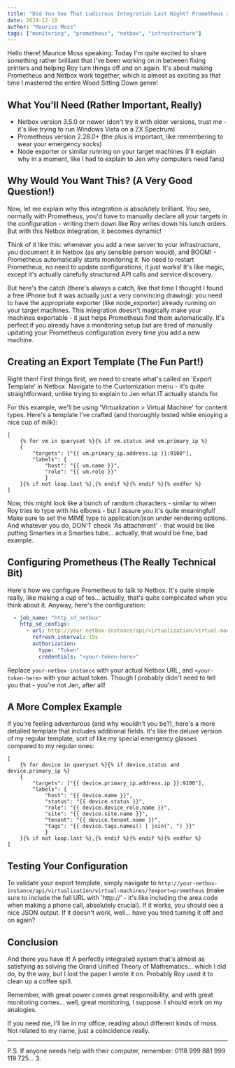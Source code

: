 ```yaml
---
title: "Did You See That Ludicrous Integration Last Night? Prometheus and Netbox"
date: 2024-12-18
author: "Maurice Moss"
tags: ["monitoring", "prometheus", "netbox", "infrastructure"]
---
```


Hello there! Maurice Moss speaking. Today I'm quite excited to share something rather brilliant that I've been working on in between fixing printers and helping Roy turn things off and on again. It's about making Prometheus and Netbox work together, which is almost as exciting as that time I mastered the entire Wood Sitting Down genre!

## What You'll Need (Rather Important, Really)

* Netbox version 3.5.0 or newer (don't try it with older versions, trust me - it's like trying to run Windows Vista on a ZX Spectrum)
* Prometheus version 2.28.0+ (the plus is important, like remembering to wear your emergency socks)
* Node exporter or similar running on your target machines (I'll explain why in a moment, like I had to explain to Jen why computers need fans)

## Why Would You Want This? (A Very Good Question!)

Now, let me explain why this integration is absolutely brilliant. You see, normally with Prometheus, you'd have to manually declare all your targets in the configuration - writing them down like Roy writes down his lunch orders. But with this Netbox integration, it becomes dynamic! 

Think of it like this: whenever you add a new server to your infrastructure, you document it in Netbox (as any sensible person would), and BOOM! - Prometheus automatically starts monitoring it. No need to restart Prometheus, no need to update configurations, it just works! It's like magic, except it's actually carefully structured API calls and service discovery.

But here's the catch (there's always a catch, like that time I thought I found a free iPhone but it was actually just a very convincing drawing): you need to have the appropriate exporter (like node_exporter) already running on your target machines. This integration doesn't magically make your machines exportable - it just helps Prometheus find them automatically. It's perfect if you already have a monitoring setup but are tired of manually updating your Prometheus configuration every time you add a new machine.

## Creating an Export Template (The Fun Part!)

Right then! First things first, we need to create what's called an 'Export Template' in Netbox. Navigate to the Customization menu - it's quite straightforward, unlike trying to explain to Jen what IT actually stands for.

For this example, we'll be using 'Virtualization > Virtual Machine' for content types. Here's a template I've crafted (and thoroughly tested while enjoying a nice cup of milk):

```jinja2
[
    {% for vm in queryset %}{% if vm.status and vm.primary_ip %}
    {
        "targets": ["{{ vm.primary_ip.address.ip }}:9100"],
        "labels": {
            "host": "{{ vm.name }}",
            "role": "{{ vm.role }}"
            }
    }{% if not loop.last %},{% endif %}{% endif %}{% endfor %}
]
```

Now, this might look like a bunch of random characters - similar to when Roy tries to type with his elbows - but I assure you it's quite meaningful! Make sure to set the MIME type to application/json under rendering options. And whatever you do, DON'T check 'As attachment' - that would be like putting Smarties in a Smarties tube... actually, that would be fine, bad example.

## Configuring Prometheus (The Really Technical Bit)

Here's how we configure Prometheus to talk to Netbox. It's quite simple really, like making a cup of tea... actually, that's quite complicated when you think about it. Anyway, here's the configuration:

```yaml
  - job_name: "http_sd_netbox"
    http_sd_configs:
      - url: http://your-netbox-instance/api/virtualization/virtual-machines/?export=prometheus
        refresh_interval: 15s
        authorization:
          type: "Token"
          credentials: "<your-token-here>"
```

Replace `your-netbox-instance` with your actual Netbox URL, and `<your-token-here>` with your actual token. Though I probably didn't need to tell you that - you're not Jen, after all!

## A More Complex Example

If you're feeling adventurous (and why wouldn't you be?), here's a more detailed template that includes additional fields. It's like the deluxe version of my regular template, sort of like my special emergency glasses compared to my regular ones:

```jinja2
[
    {% for device in queryset %}{% if device.status and device.primary_ip %}
    {
        "targets": ["{{ device.primary_ip.address.ip }}:9100"],
        "labels": {
            "host": "{{ device.name }}",
            "status": "{{ device.status }}",
            "role": "{{ device.device_role.name }}",
            "site": "{{ device.site.name }}",
            "tenant": "{{ device.tenant.name }}",
            "tags": "{{ device.tags.names() | join(", ") }}"
            }
    }{% if not loop.last %},{% endif %}{% endif %}{% endfor %}
]
```

## Testing Your Configuration

To validate your export template, simply navigate to `http://your-netbox-instance/api/virtualization/virtual-machines/?export=prometheus` (make sure to include the full URL with 'http://' - it's like including the area code when making a phone call, absolutely crucial). If it works, you should see a nice JSON output. If it doesn't work, well... have you tried turning it off and on again?

## Conclusion

And there you have it! A perfectly integrated system that's almost as satisfying as solving the Grand Unified Theory of Mathematics... which I did do, by the way, but I lost the paper I wrote it on. Probably Roy used it to clean up a coffee spill.

Remember, with great power comes great responsibility, and with great monitoring comes... well, great monitoring, I suppose. I should work on my analogies.

If you need me, I'll be in my office, reading about different kinds of moss. Not related to my name, just a coincidence really.

---

P.S. If anyone needs help with their computer, remember: 0118 999 881 999 119 725... 3.